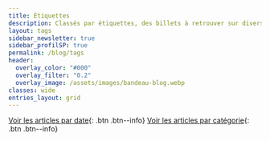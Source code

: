 ```yaml
---
title: Étiquettes
description: Classés par étiquettes, des billets à retrouver sur divers thèmes qui me touchent. Ici, je peux parler écriture ou lecture, mais pas que !
layout: tags
sidebar_newsletter: true
sidebar_profilSP: true
permalink: /blog/tags
header:
  overlay_color: "#000"
  overlay_filter: "0.2"
  overlay_image: /assets/images/bandeau-blog.webp
classes: wide
entries_layout: grid
---
```


[Voir les articles par date](/blog){: .btn .btn--info}
[Voir les articles par catégorie](/blog/categories){: .btn .btn--info}
